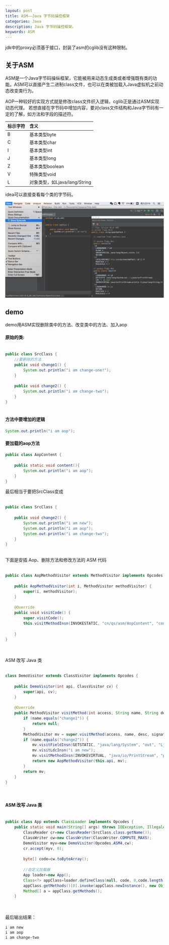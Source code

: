 ```yaml
---
layout: post
title: ASM——Java 字节码操控框架
categories: Java
description: Java 字节码操控框架。
keywords: ASM
---
```


jdk中的proxy必须基于接口，封装了asm的cglib没有这种限制。


## 关于ASM

ASM是一个Java字节码操纵框架，它能被用来动态生成类或者增强既有类的功能。ASM可以直接产生二进制class文件，也可以在类被加载入Java虚拟机之前动态改变类行为。

AOP一种较好的实现方式就是修改class文件织入逻辑，cglib正是通过ASM实现动态代理。 若想直接在字节码中增加内容，要对class文件结构和Java字节码有一定的了解，如方法和字段的描述符。


| 标示字符                      | 含义                                |
|:--------------------------|:--------------------------------------|
| B  | 基本类型byte  |
| C  | 基本类型char  |
| I  | 基本类型int  |
| J  | 基本类型long  |
| Z  | 基本类型boolean |
| V  | 特殊类型void |
| L  | 对象类型，如Ljava/lang/String |


idea可以直接查看每个类的字节码。

![](/images/posts/java/ASM-bytecode.jpeg)

##  demo
demo用ASM实现删除类中的方法、改变类中的方法、加入aop

#### 原始的类:

```java

public class SrcClass {
	//要删除的方法
    public void change1() {
        System.out.println("i am change-one!");
    }

    public void change2() {
        System.out.println("i am change-two");
    }
}
        
```

#### 方法中要增加的逻辑
```java
System.out.println("i am aop");
```
#### 要加载的aop方法

```java
public class AopContent {

    public static void content(){
        System.out.println("i am aop");
    }
}

```
最后相当于要把SrcClass变成

```java

public class SrcClass {

    public void change2() {
   		System.out.println("i am new");
        System.out.println("i am aop");
        System.out.println("i am change-two");
    }
}
        
```

下面是安插 Aop、删除方法和修改方法的 ASM 代码

```java

public class AopMethodVisitor extends MethodVisitor implements Opcodes {

    public AopMethodVisitor(int i, MethodVisitor methodVisitor) {
        super(i, methodVisitor);
    }

    @Override
    public void visitCode() {
        super.visitCode();
        this.visitMethodInsn(INVOKESTATIC, "cn/qs/asm/AopContent", "content", "()V", false);

    }
}

        
```
 ASM 改写 Java 类

```java

class DemoVisitor extends ClassVisitor implements Opcodes {

    public DemoVisitor(int api, ClassVisitor cv) {
        super(api, cv);
    }

    @Override
    public MethodVisitor visitMethod(int access, String name, String desc, String signature, String[] exceptions) {
        if (name.equals("change1")) {
            return null;
        }
        MethodVisitor mv = super.visitMethod(access, name, desc, signature, exceptions);
        if (name.equals("change2")) {
            mv.visitFieldInsn(GETSTATIC, "java/lang/System", "out", "Ljava/io/PrintStream;");
            mv.visitLdcInsn("i am new");
            mv.visitMethodInsn(INVOKEVIRTUAL, "java/io/PrintStream", "println", "(Ljava/lang/String;)V",false);
            return new AopMethodVisitor(this.api, mv);
        }
        return mv;
    }
}

        
```

#### ASM 改写 Java 类

```java

public class App extends ClassLoader implements Opcodes {
    public static void main(String[] args) throws IOException, IllegalAccessException, IllegalArgumentException, InvocationTargetException, SecurityException, InstantiationException, InvocationTargetException, NoSuchMethodException {
        ClassReader cr=new ClassReader(SrcClass.class.getName());
        ClassWriter cw=new ClassWriter(ClassWriter.COMPUTE_MAXS);
        DemoVisitor myv=new DemoVisitor(Opcodes.ASM4,cw);
        cr.accept(myv, 0);

        byte[] code=cw.toByteArray();

        //自定义加载器
        App loader=new App();
        Class<?> appClass=loader.defineClass(null, code, 0,code.length);
        appClass.getMethods()[0].invoke(appClass.newInstance(), new Object[]{});
        Method[] a = appClass.getMethods();
    }

        
```

最后输出结果：
```
i am new
i am aop
i am change-two
```



